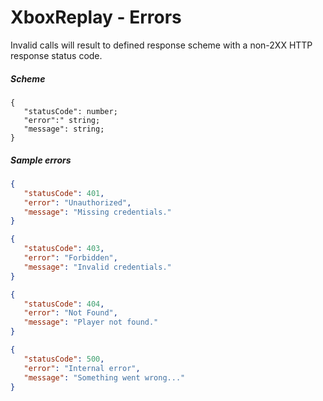 # XboxReplay - Errors

Invalid calls will result to defined response scheme with a non-2XX HTTP response status code.

##### Scheme
```
{
   "statusCode": number;
   "error":" string;
   "message": string;
}
```

##### Sample errors
```json
{
   "statusCode": 401,
   "error": "Unauthorized",
   "message": "Missing credentials."
}
```

```json
{
   "statusCode": 403,
   "error": "Forbidden",
   "message": "Invalid credentials."
}
```

```json
{
   "statusCode": 404,
   "error": "Not Found",
   "message": "Player not found."
}
```

```json
{
   "statusCode": 500,
   "error": "Internal error",
   "message": "Something went wrong..."
}
```
